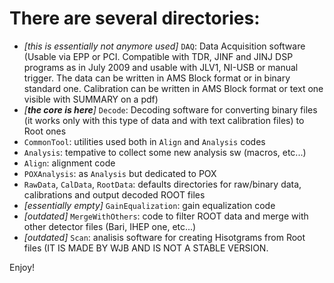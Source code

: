 # There are several directories:

- *[this is essentially not anymore used]* `DAQ`: Data Acquisition software (Usable via EPP or PCI. Compatible with TDR, JINF and  JINJ DSP programs as in July 2009 and usable with JLV1, NI-USB or manual trigger. The data can be written in AMS Block format or in binary standard one. Calibration can be written in AMS Block format or text one visible with SUMMARY on a pdf)
- *[**the core is here**]* `Decode`: Decoding software for converting binary files (it works only with this type of data and with text calibration files) to Root ones
- `CommonTool`: utilities used both in `Align` and `Analysis` codes
- `Analysis`: tempative to collect some new analysis sw (macros, etc...)
- `Align`: alignment code
- `POXAnalysis`: as `Analysis` but dedicated to POX
- `RawData`, `CalData`, `RootData`: defaults directories for raw/binary data, calibrations and output decoded ROOT files
- *[essentially empty]* `GainEqualization`: gain equalization code
- *[outdated]* `MergeWithOthers`: code to filter ROOT data and merge with other detector files (Bari, IHEP one, etc...)
- *[outdated]* `Scan`: analisis software for creating Hisotgrams from Root files (IT IS MADE BY WJB AND IS NOT A STABLE VERSION.

Enjoy!
